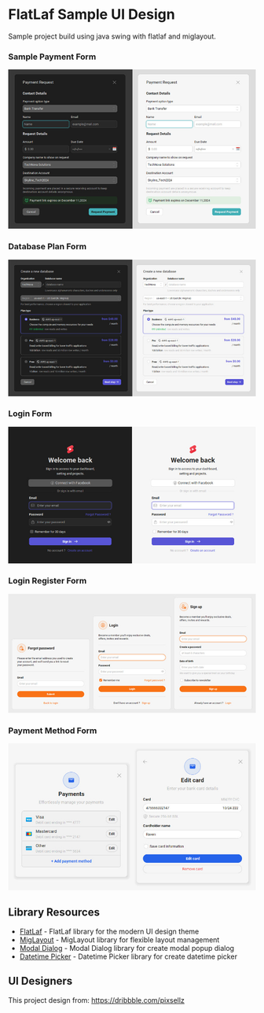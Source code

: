 # FlatLaf Sample UI Design

Sample project build using java swing with flatlaf and miglayout.

### Sample Payment Form
![sample payment](screenshot/payment.jpg)

### Database Plan Form
![sample data plan](screenshot/database_plan.jpg)

### Login Form
![sample login](screenshot/login.jpg)

### Login Register Form
![sample login register](screenshot/login_register.jpg)

### Payment Method Form
![sample payment method](screenshot/payment_method.jpg)

## Library Resources
- [FlatLaf](https://github.com/JFormDesigner/FlatLaf) - FlatLaf library for the modern UI design theme
- [MigLayout](https://github.com/mikaelgrev/miglayout) - MigLayout library for flexible layout management
- [Modal Dialog](https://github.com/DJ-Raven/swing-modal-dialog) - Modal Dialog library for create modal popup dialog
- [Datetime Picker](https://github.com/DJ-Raven/swing-datetime-picker) - Datetime Picker library for create datetime picker

## UI Designers
This project design from: https://dribbble.com/pixsellz
